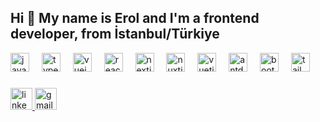 <h2 align="left">Hi 👋 My name is Erol and I'm a frontend developer, from İstanbul/Türkiye</h2>

<div align="left">
  <img src="https://cdn.jsdelivr.net/gh/devicons/devicon/icons/javascript/javascript-original.svg" height="30" alt="javascript logo"  />
  <img width="12" />
  <img src="https://cdn.jsdelivr.net/npm/simple-icons@3.13.0/icons/typescript.svg" height="30" alt="typescript logo"  />
  <img width="12" />
  <img src="https://cdn.jsdelivr.net/gh/devicons/devicon/icons/vuejs/vuejs-original.svg" height="30" alt="vuejs logo"  />
  <img width="12" />
  <img src="https://cdn.jsdelivr.net/npm/simple-icons@3.13.0/icons/react.svg" height="30" alt="react logo"  />
  <img width="12" />
  <img src="https://cdn.jsdelivr.net/npm/simple-icons@3.13.0/icons/next-dot-js.svg" height="30" alt="nextjs logo"  />
  <img width="12" />
  <img src="https://cdn.jsdelivr.net/gh/devicons/devicon/icons/nuxtjs/nuxtjs-original.svg" height="30" alt="nuxtjs logo"  />
  <img width="12" />
  <img src="https://cdn.jsdelivr.net/npm/simple-icons@3.13.0/icons/vuetify.svg" height="30" alt="vuetify logo"  />
  <img width="12" />
  <img src="https://cdn.jsdelivr.net/npm/simple-icons@3.13.0/icons/antdesign.svg" height="30" alt="antdesign.svg logo"  />
  <img width="12" />
  <img src="https://cdn.jsdelivr.net/npm/simple-icons@3.13.0/icons/bootstrap.svg" height="30" alt="bootstrap logo"  />
  <img width="12" />
  <img src="https://cdn.jsdelivr.net/npm/simple-icons@3.13.0/icons/tailwindcss.svg" height="30" alt="tailwindcss logo"  />
</div>

###

<div align="left">
  <a href="https://www.linkedin.com/in/erol-senol/" target="_blank">
    <img src="https://img.shields.io/static/v1?message=LinkedIn&logo=linkedin&label=&color=0077B5&logoColor=white&labelColor=&style=for-the-badge" height="35" alt="linkedin logo"  />
  </a>
  <a href="mailto:erolsnl@gmail.com" target="_blank">
    <img src="https://img.shields.io/static/v1?message=Gmail&logo=gmail&label=&color=D14836&logoColor=white&labelColor=&style=for-the-badge" height="35" alt="gmail logo"  />
  </a>
</div>
